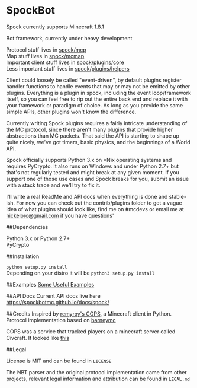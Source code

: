 SpockBot
=====

Spock currently supports Minecraft 1.8.1


Bot framework, currently under heavy development

Protocol stuff lives in [spock/mcp](spock/mcp)  
Map stuff lives in [spock/mcmap](spock/mcmap)  
Important client stuff lives in [spock/plugins/core](spock/plugins/core)  
Less important stuff lives in [spock/plugins/helpers](spock/plugins/helpers)  

Client could loosely be called "event-driven", by default plugins register
handler functions to handle events that may or may not be emitted by other
plugins. Everything is a plugin in spock, including the event loop/framework
itself, so you can feel free to rip out the entire back end and replace it with
your framework or paradigm of choice. As long as you provide the same simple
APIs, other plugins won't know the difference.

Currently writing Spock plugins requires a fairly intricate understanding of the
MC protocol, since there aren't many plugins that provide higher abstractions
than MC packets. That said the API is starting to shape up quite nicely, we've
got timers, basic physics, and the beginnings of a World API.

Spock officially supports Python 3.x on \*Nix operating systems and requires
PyCrypto. It also runs on Windows and under Python 2.7+ but that's not regularly
tested and might break at any given moment. If you support one of those use
cases and Spock breaks for you, submit an issue with a stack trace and we'll try
to fix it.

I'll write a real ReadMe and API docs when everything is done and stable-ish.
For now you can check out the contrib/plugins folder to get a vague idea of what
plugins should look like, find me on #mcdevs or email me at nickelpro@gmail.com
if you have questions'

##Dependencies

Python 3.x or Python 2.7+  
PyCrypto 

##Installation

`python setup.py install`  
Depending on your distro it will be `python3 setup.py install` 

##Examples
[Some Useful Examples](https://github.com/SpockBotMC/SpockBot-Contrib/tree/master/examples)

##API Docs
Current API docs live here https://spockbotmc.github.io/docs/spock/

##Credits
Inspired by [remyroy's COPS](http://www.reddit.com/r/Civcraft/comments/13kwjm/introducing_the_cops_civcraft_online_player_status/),
a Minecraft client in Python. Protocol implementation based on [barneymc](https://github.com/barneygale/barneymc)

COPS was a service that tracked players on a minecraft server called Civcraft. It looked like [this](http://www.nickg.org/dl/cops.jpg)

##Legal

License is MIT and can be found in `LICENSE`

The NBT parser and the original protocol implementation came from other projects,
relevant legal information and attribution can be found in `LEGAL.md`

